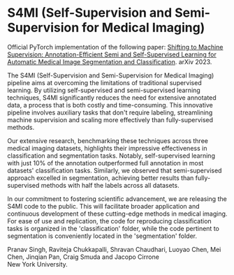 # S4MI (Self-Supervision and Semi-Supervision for Medical Imaging)

Official PyTorch implementation of the following paper: [ Shifting to Machine Supervision: Annotation-Efficient Semi and Self-Supervised Learning for Automatic Medical Image Segmentation and Classification](https://arxiv.org/abs/2311.10319). arXiv 2023.

The S4MI (Self-Supervision and Semi-Supervision for Medical Imaging) pipeline aims at overcoming the limitations of traditional supervised learning. By utilizing self-supervised and semi-supervised learning techniques, S4MI significantly reduces the need for extensive annotated data, a process that is both costly and time-consuming. This innovative pipeline involves auxiliary tasks that don't require labeling, streamlining machine supervision and scaling more effectively than fully-supervised methods.

Our extensive research, benchmarking these techniques across three medical imaging datasets, highlights their impressive effectiveness in classification and segmentation tasks. Notably, self-supervised learning with just 10% of the annotation outperformed full annotation in most datasets' classification tasks. Similarly, we observed that semi-supervised approach excelled in segmentation, achieving better results than fully-supervised methods with half the labels across all datasets.

In our commitment to fostering scientific advancement, we are releasing the S4MI code to the public. This will facilitate broader application and continuous development of these cutting-edge methods in medical imaging. For ease of use and replication, the code for reproducing classification tasks is organized in the 'classification' folder, while the code pertinent to segmentation is conveniently located in the 'segmentation' folder. 

Pranav Singh, Raviteja Chukkapalli, Shravan Chaudhari, Luoyao Chen, Mei Chen, Jinqian Pan, Craig Smuda and Jacopo Cirrone \
 New York University.
